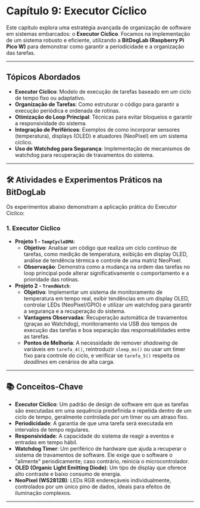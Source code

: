 # Capítulo 9: Executor Cíclico

Este capítulo explora uma estratégia avançada de organização de software em sistemas embarcados: o **Executor Cíclico**. Focamos na implementação de um sistema robusto e eficiente, utilizando a **BitDogLab (Raspberry Pi Pico W)** para demonstrar como garantir a periodicidade e a organização das tarefas.

---

## Tópicos Abordados

* **Executor Cíclico**: Modelo de execução de tarefas baseado em um ciclo de tempo fixo ou adaptativo.
* **Organização de Tarefas**: Como estruturar o código para garantir a execução periódica e ordenada de rotinas.
* **Otimização do Loop Principal**: Técnicas para evitar bloqueios e garantir a responsividade do sistema.
* **Integração de Periféricos**: Exemplos de como incorporar sensores (temperatura), displays (OLED) e atuadores (NeoPixel) em um sistema cíclico.
* **Uso de Watchdog para Segurança**: Implementação de mecanismos de watchdog para recuperação de travamentos do sistema.

---

## 🛠️ Atividades e Experimentos Práticos na BitDogLab

Os experimentos abaixo demonstram a aplicação prática do Executor Cíclico:

### 1. Executor Cíclico

* **Projeto 1 - `TempCycleDMA`**:
    * **Objetivo**: Analisar um código que realiza um ciclo contínuo de tarefas, como medição de temperatura, exibição em display OLED, análise de tendência térmica e controle de uma matriz NeoPixel.
    * **Observação**: Demonstra como a mudança na ordem das tarefas no loop principal pode alterar significativamente o comportamento e a prioridade das rotinas.
* **Projeto 2 - `TrendWatch`**:
    * **Objetivo**: Implementar um sistema de monitoramento de temperatura em tempo real, exibir tendências em um display OLED, controlar LEDs (NeoPixel/GPIO) e utilizar um watchdog para garantir a segurança e a recuperação do sistema.
    * **Vantagens Observadas**: Recuperação automática de travamentos (graças ao Watchdog), monitoramento via USB dos tempos de execução das tarefas e boa separação das responsabilidades entre as tarefas.
    * **Pontos de Melhoria**: A necessidade de remover *shadowing* de variáveis em `tarefa_4()`, reintroduzir `sleep_ms()` ou usar um timer fixo para controle do ciclo, e verificar se `tarefa_5()` respeita os *deadlines* em cenários de alta carga.

---

## 📚 Conceitos-Chave

* **Executor Cíclico**: Um padrão de design de software em que as tarefas são executadas em uma sequência predefinida e repetida dentro de um ciclo de tempo, geralmente controlada por um timer ou um atraso fixo.
* **Periodicidade**: A garantia de que uma tarefa será executada em intervalos de tempo regulares.
* **Responsividade**: A capacidade do sistema de reagir a eventos e entradas em tempo hábil.
* **Watchdog Timer**: Um periférico de hardware que ajuda a recuperar o sistema de travamentos de software. Ele exige que o software o "alimente" periodicamente; caso contrário, reinicia o microcontrolador.
* **OLED (Organic Light Emitting Diode)**: Um tipo de display que oferece alto contraste e baixo consumo de energia.
* **NeoPixel (WS2812B)**: LEDs RGB endereçáveis individualmente, controlados por um único pino de dados, ideais para efeitos de iluminação complexos.

---